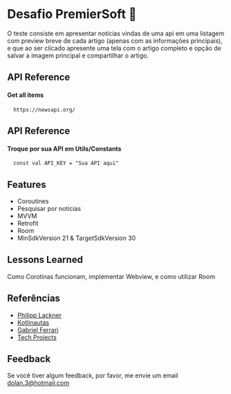 
# Desafio PremierSoft 📱

O teste consiste em apresentar notícias vindas de uma api em uma listagem com preview breve de cada artigo (apenas com as informações principais), e que ao ser clicado apresente uma tela com o artigo completo e opção de salvar a imagem principal e compartilhar o artigo.


## API Reference

#### Get all items

```http
  https://newsapi.org/
```



  
## API Reference

#### Troque por sua API em Utils/Constants

```http
  const val API_KEY = "Sua API aqui"
```
## Features

- Coroutines
- Pesquisar por notícias
- MVVM
- Retrofit
- Room
- MinSdkVersion 21 & TargetSdkVersion 30
## Lessons Learned

Como Corotinas funcionam, implementar Webview, e como utilizar Room

  
## Referências

- [Philipp Lackner](https://www.youtube.com/channel/UCKNTZMRHPLXfqlbdOI7mCkg)
- [Kotlinautas](https://dev.to/kotlinautas)
- [Gabriel Ferrari](https://www.udemy.com/user/gabriel-ferrari-ceron/)
- [Tech Projects](https://www.youtube.com/c/TechProjects)
## Feedback

Se você tiver algum feedback, por favor, me envie um email dolan.3@hotmail.com
